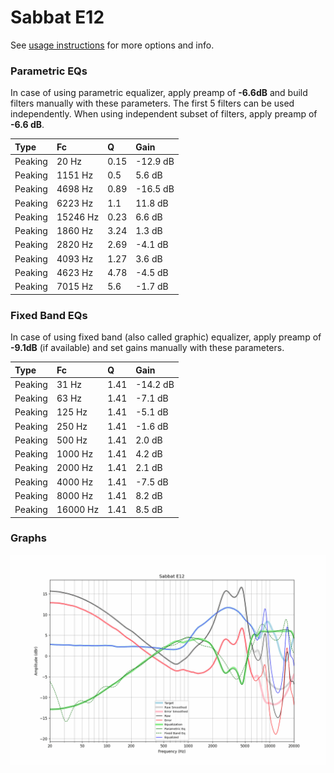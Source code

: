 # Sabbat E12
See [usage instructions](https://github.com/jaakkopasanen/AutoEq#usage) for more options and info.

### Parametric EQs
In case of using parametric equalizer, apply preamp of **-6.6dB** and build filters manually
with these parameters. The first 5 filters can be used independently.
When using independent subset of filters, apply preamp of **-6.6 dB**.

| Type    | Fc       |    Q | Gain     |
|:--------|:---------|:-----|:---------|
| Peaking | 20 Hz    | 0.15 | -12.9 dB |
| Peaking | 1151 Hz  | 0.5  | 5.6 dB   |
| Peaking | 4698 Hz  | 0.89 | -16.5 dB |
| Peaking | 6223 Hz  | 1.1  | 11.8 dB  |
| Peaking | 15246 Hz | 0.23 | 6.6 dB   |
| Peaking | 1860 Hz  | 3.24 | 1.3 dB   |
| Peaking | 2820 Hz  | 2.69 | -4.1 dB  |
| Peaking | 4093 Hz  | 1.27 | 3.6 dB   |
| Peaking | 4623 Hz  | 4.78 | -4.5 dB  |
| Peaking | 7015 Hz  | 5.6  | -1.7 dB  |

### Fixed Band EQs
In case of using fixed band (also called graphic) equalizer, apply preamp of **-9.1dB**
(if available) and set gains manually with these parameters.

| Type    | Fc       |    Q | Gain     |
|:--------|:---------|:-----|:---------|
| Peaking | 31 Hz    | 1.41 | -14.2 dB |
| Peaking | 63 Hz    | 1.41 | -7.1 dB  |
| Peaking | 125 Hz   | 1.41 | -5.1 dB  |
| Peaking | 250 Hz   | 1.41 | -1.6 dB  |
| Peaking | 500 Hz   | 1.41 | 2.0 dB   |
| Peaking | 1000 Hz  | 1.41 | 4.2 dB   |
| Peaking | 2000 Hz  | 1.41 | 2.1 dB   |
| Peaking | 4000 Hz  | 1.41 | -7.5 dB  |
| Peaking | 8000 Hz  | 1.41 | 8.2 dB   |
| Peaking | 16000 Hz | 1.41 | 8.5 dB   |

### Graphs
![](./Sabbat%20E12.png)